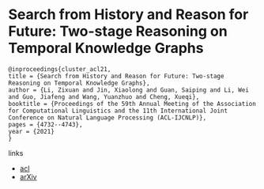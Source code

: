 # Search from History and Reason for Future: Two-stage Reasoning on Temporal Knowledge Graphs

```
@inproceedings{cluster_acl21,
title = {Search from History and Reason for Future: Two-stage Reasoning on Temporal Knowledge Graphs},
author = {Li, Zixuan and Jin, Xiaolong and Guan, Saiping and Li, Wei and Guo, Jiafeng and Wang, Yuanzhuo and Cheng, Xueqi},
booktitle = {Proceedings of the 59th Annual Meeting of the Association for Computational Linguistics and the 11th International Joint Conference on Natural Language Processing (ACL-IJCNLP)},
pages = {4732--4743},
year = {2021}
}
```

links
- [acl](https://aclanthology.org/2021.acl-long.365)
- [arXiv](https://arxiv.org/abs/2106.00327)
